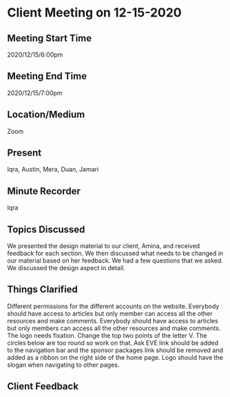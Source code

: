 # Client Meeting on 12-15-2020

## Meeting Start Time 

2020/12/15/6:00pm

## Meeting End Time

2020/12/15/7:00pm

## Location/Medium

Zoom

## Present

Iqra, Austin, Mera, Duan, Jamari

## Minute Recorder
Iqra

## Topics Discussed
We presented the design material to our client, Amina, and received feedback for each section. We then discussed what needs to be changed in our material based on her feedback. We had a few questions that we asked. We discussed the design aspect in detail.

## Things Clarified
Different permissions for the different accounts on the website. Everybody should have access to articles but only member can access all the other resources and make comments.
Everybody should have access to articles but only members can access all the other resources and make comments. 
The logo needs fixation. Change the top two points of the letter V. The circles below are too round so work on that.
Ask EVE link should be added to the navigation bar and the sponsor packages link should be removed and added as a ribbon on the right side of the home page.
Logo should have the slogan when navigating to other pages.

## Client Feedback
